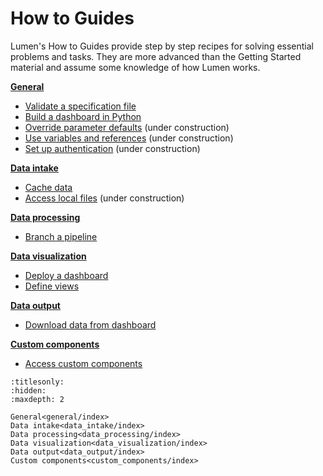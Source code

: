 # How to Guides

Lumen's How to Guides provide step by step recipes for solving essential problems and tasks. They are more advanced than the Getting Started material and assume some knowledge of how Lumen works.

**[General](general/index)**
* [Validate a specification file](general/validate)
* [Build a dashboard in Python](general/pipeline_python)
* [Override parameter defaults]() (under construction)
* [Use variables and references]() (under construction)
* [Set up authentication]() (under construction)

**[Data intake](data_intake/index)**
* [Cache data](data_intake/cache)
* [Access local files]() (under construction)

**[Data processing](data_processing/index)**
* [Branch a pipeline](data_processing/branch_pipelinel)

**[Data visualization](data_visualization/index)**
* [Deploy a dashboard](data_visualization/deploy)
* [Define views](data_visualization/views)

**[Data output](data_output/index)**
* [Download data from dashboard](data_output/download_data)

**[Custom components](custom_components/index)**
* [Access custom components](custom_components/local_components)

```{toctree}
:titlesonly:
:hidden:
:maxdepth: 2

General<general/index>
Data intake<data_intake/index>
Data processing<data_processing/index>
Data visualization<data_visualization/index>
Data output<data_output/index>
Custom components<custom_components/index>
```